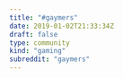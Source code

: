```yaml
---
title: "#gaymers"
date: 2019-01-02T21:33:34Z
draft: false
type: community
kind: "gaming"
subreddit: "gaymers"
---
```

